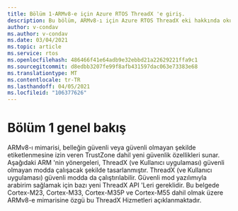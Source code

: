 ```yaml
---
title: Bölüm 1-ARMv8-e için Azure RTOS ThreadX 'e giriş.
description: Bu bölüm, ARMv8-ı için Azure RTOS ThreadX eki hakkında okuma için başlangıç noktasıdır.
author: v-condav
ms.author: v-condav
ms.date: 03/04/2021
ms.topic: article
ms.service: rtos
ms.openlocfilehash: 486466f41e64adb9e32ebbd21a22629221ffa9c1
ms.sourcegitcommit: d8edbb3207fe99f8afb431597dac063e73383e68
ms.translationtype: MT
ms.contentlocale: tr-TR
ms.lasthandoff: 04/05/2021
ms.locfileid: "106377626"
---
```

# <a name="chapter-1--overview"></a>Bölüm 1 genel bakış

ARMv8-ı mimarisi, belleğin güvenli veya güvenli olmayan şekilde etiketlenmesine izin veren TrustZone dahil yeni güvenlik özellikleri sunar. Aşağıdaki ARM 'nin yönergeleri, ThreadX (ve Kullanıcı uygulaması) güvenli olmayan modda çalışacak şekilde tasarlanmıştır. ThreadX (ve Kullanıcı uygulaması) güvenli modda da çalıştırılabilir. Güvenli mod yazılımıyla arabirim sağlamak için bazı yeni ThreadX API 'Leri gereklidir. Bu belgede Cortex-M23, Cortex-M33, Cortex-M35P ve Cortex-M55 dahil olmak üzere ARMv8-e mimarisine özgü bu ThreadX Hizmetleri açıklanmaktadır.
